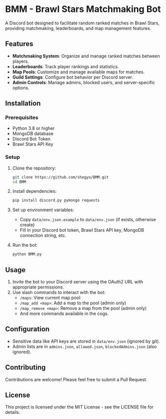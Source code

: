 # BMM - Brawl Stars Matchmaking Bot

A Discord bot designed to facilitate random ranked matches in Brawl Stars, providing matchmaking, leaderboards, and map management features.

## Features

- **Matchmaking System**: Organize and manage ranked matches between players.
- **Leaderboards**: Track player rankings and statistics.
- **Map Pools**: Customize and manage available maps for matches.
- **Guild Settings**: Configure bot behavior per Discord server.
- **Admin Controls**: Manage admins, blocked users, and server-specific options.

## Installation

### Prerequisites
- Python 3.8 or higher
- MongoDB database
- Discord Bot Token
- Brawl Stars API Key

### Setup
1. Clone the repository:
   ```bash
   git clone https://github.com/shegyo/BMM.git
   cd BMM
   ```

2. Install dependencies:
   ```bash
   pip install discord.py pymongo requests
   ```

3. Set up environment variables:
   - Copy `data/env.json.example` to `data/env.json` (if exists, otherwise create)
   - Fill in your Discord bot token, Brawl Stars API key, MongoDB connection string, etc.

4. Run the bot:
   ```bash
   python BMM.py
   ```

## Usage

1. Invite the bot to your Discord server using the OAuth2 URL with appropriate permissions.
2. Use slash commands to interact with the bot:
   - `/maps`: View current map pool
   - `/map_add <map>`: Add a map to the pool (admin only)
   - `/map_remove <map>`: Remove a map from the pool (admin only)
   - And more commands available in the cogs.

## Configuration

- Sensitive data like API keys are stored in `data/env.json` (ignored by git).
- Admin lists are in `admins.json`, `allowed.json`, `blockedAdmins.json` (also ignored).

## Contributing

Contributions are welcome! Please feel free to submit a Pull Request.

## License

This project is licensed under the MIT License - see the LICENSE file for details.

